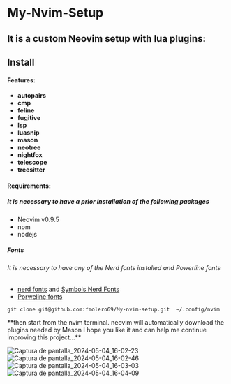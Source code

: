 # My-Nvim-Setup

##  **It is a custom Neovim setup with lua plugins:**

## Install

####  Features:

- **autopairs**
- **cmp**
- **feline**
- **fugitive**
-  **lsp**
-  **luasnip**
- **mason**
- **neotree**
-  **nightfox**
- **telescope**
- **treesitter**

#### Requirements:
##### It is necessary to have a prior installation of the following packages
- Neovim v0.9.5
- npm
- nodejs
##### Fonts
###### It is necessary to have any of the Nerd fonts installed and Powerline fonts
- [nerd fonts](http://https://www.nerdfonts.com/font-downloads "nerd fonts") and [Symbols Nerd Fonts](http://https://github.com/ryanoasis/nerd-fonts/releases/download/v3.2.1/NerdFontsSymbolsOnly.zip "Symbols Nerd Fonts")
- [Porweline fonts](http:/https://github.com/powerline/powerline/ "Porweline fonts")


```
git clone git@github.com:fmolero69/My-nvim-setup.git  ~/.config/nvim
```
<p>
**then start from the nvim terminal.
neovim will automatically download the plugins needed by Mason
I hope you like it and can help me continue improving this project...**
</p>

![Captura de pantalla_2024-05-04_16-02-23](https://github.com/fmolero69/My-nvim-setup/assets/116031640/82e65b00-bdbb-4220-8a3c-f3e9948b0ac4)
![Captura de pantalla_2024-05-04_16-02-46](https://github.com/fmolero69/My-nvim-setup/assets/116031640/59f1cf96-425d-4503-a6e7-6c34b381bb9e)
![Captura de pantalla_2024-05-04_16-03-03](https://github.com/fmolero69/My-nvim-setup/assets/116031640/f0be8083-ed35-4e2c-b29f-972ff12f92f0)
![Captura de pantalla_2024-05-04_16-04-09](https://github.com/fmolero69/My-nvim-setup/assets/116031640/46211fcb-b037-4a8c-a041-29338e68aaf6)




